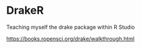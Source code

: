 # DrakeR
Teaching myself the drake package within R Studio

https://books.ropensci.org/drake/walkthrough.html
